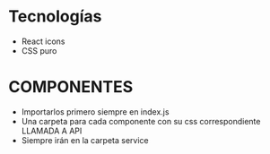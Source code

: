 
Tecnologías
===
- React icons
- CSS puro


COMPONENTES
==========
- Importarlos primero siempre en index.js
- Una carpeta para cada componente con su css correspondiente
LLAMADA A API
- Siempre irán en la carpeta service
